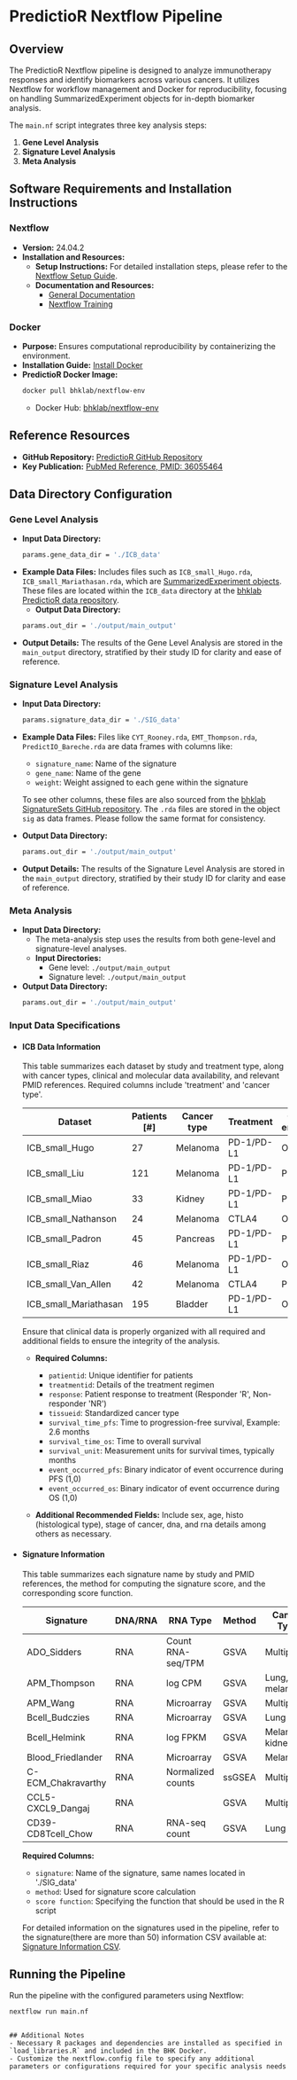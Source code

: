 # PredictioR Nextflow Pipeline

## Overview
The PredictioR Nextflow pipeline is designed to analyze immunotherapy responses and identify biomarkers across various cancers. It utilizes Nextflow for workflow management and Docker for reproducibility, focusing on handling SummarizedExperiment objects for in-depth biomarker analysis.

The `main.nf` script integrates three key analysis steps:
1. **Gene Level Analysis**
2. **Signature Level Analysis**
3. **Meta Analysis**

## Software Requirements and Installation Instructions

### Nextflow
- **Version:** 24.04.2
- **Installation and Resources:**
  - **Setup Instructions:** For detailed installation steps, please refer to the [Nextflow Setup Guide](https://www.nextflow.io/docs/latest/install.html).
  - **Documentation and Resources:**
    - [General Documentation](https://www.nextflow.io/docs/latest/index.html)
    - [Nextflow Training](https://training.nextflow.io)

### Docker
- **Purpose:** Ensures computational reproducibility by containerizing the environment.
- **Installation Guide:** [Install Docker](https://docs.docker.com/get-docker/)
- **PredictioR Docker Image:**
  ```bash
  docker pull bhklab/nextflow-env
  ```
  - Docker Hub: [bhklab/nextflow-env](https://hub.docker.com/r/bhklab/nextflow-env)

## Reference Resources
- **GitHub Repository:** [PredictioR GitHub Repository](https://github.com/bhklab/PredictioR)
- **Key Publication:** [PubMed Reference, PMID: 36055464](https://pubmed.ncbi.nlm.nih.gov/36055464/)

## Data Directory Configuration

### Gene Level Analysis
- **Input Data Directory:**
  ```bash
  params.gene_data_dir = './ICB_data'
  ```
- **Example Data Files:** Includes files such as `ICB_small_Hugo.rda`, `ICB_small_Mariathasan.rda`, which are [SummarizedExperiment objects](https://bioconductor.org/packages/devel/bioc/vignettes/SummarizedExperiment/inst/doc/SummarizedExperiment.html). These files are located within the `ICB_data` directory at the [bhklab PredictioR data repository](https://github.com/bhklab/PredictioR/tree/main/data).
  - **Output Data Directory:**
  ```bash
  params.out_dir = './output/main_output'
  ```
- **Output Details:** The results of the Gene Level Analysis are stored in the `main_output` directory, stratified by their study ID for clarity and ease of reference.

### Signature Level Analysis
- **Input Data Directory:**
  ```bash
  params.signature_data_dir = './SIG_data'
  ```
- **Example Data Files:** Files like `CYT_Rooney.rda`, `EMT_Thompson.rda`, `PredictIO_Bareche.rda` are data frames with columns like:
  - `signature_name`: Name of the signature
  - `gene_name`: Name of the gene
  - `weight`: Weight assigned to each gene within the signature
  
  To see other columns, these files are also sourced from the [bhklab SignatureSets GitHub repository](https://github.com/bhklab/SignatureSets).
  The `.rda` files are stored in the object `sig` as data frames. Please follow the same format for consistency.
  
- **Output Data Directory:**
  ```bash
  params.out_dir = './output/main_output'
  ```
- **Output Details:** The results of the Signature Level Analysis are stored in the `main_output` directory, stratified by their study ID for clarity and ease of reference.

### Meta Analysis
- **Input Data Directory:** 
  - The meta-analysis step uses the results from both gene-level and signature-level analyses.
  - **Input Directories:** 
    - Gene level: `./output/main_output`
    - Signature level: `./output/main_output`
- **Output Data Directory:**
  ```bash
  params.out_dir = './output/main_output'
  ```

### Input Data Specifications
- #### ICB Data Information

  This table summarizes each dataset by study and treatment type, along with cancer types, clinical and molecular data availability, and relevant PMID 
  references. Required columns include 'treatment' and 'cancer type'.
  
  | Dataset                | Patients [#] | Cancer type | Treatment                   | Clinical endpoints | Molecular data | PMID      |
  |------------------------|--------------|-------------|-----------------------------|--------------------|----------------|-----------|
  | ICB_small_Hugo         | 27           | Melanoma    | PD-1/PD-L1                  | OS                 | RNA            | 26997480  |
  | ICB_small_Liu          | 121          | Melanoma    | PD-1/PD-L1                  | PFS/OS             | RNA/DNA        | 31792460  |
  | ICB_small_Miao         | 33           | Kidney      | PD-1/PD-L1                  | PFS/OS             | RNA/DNA        | 29301960  |
  | ICB_small_Nathanson    | 24           | Melanoma    | CTLA4                       | OS                 | RNA/DNA        | 27956380  |
  | ICB_small_Padron       | 45           | Pancreas    | PD-1/PD-L1                  | PFS/OS             | RNA            | 35662283  |
  | ICB_small_Riaz         | 46           | Melanoma    | PD-1/PD-L1                  | OS                 | RNA/DNA        | 29033130  |
  | ICB_small_Van_Allen    | 42           | Melanoma    | CTLA4                       | PFS/OS             | RNA/DNA        | 26359337  |
  | ICB_small_Mariathasan  | 195          | Bladder     | PD-1/PD-L1                  | OS                 | RNA/DNA        | 29443960  |
  
  
  Ensure that clinical data is properly organized with all required and additional fields to ensure the integrity of the analysis.
  
  - **Required Columns:**
    - `patientid`: Unique identifier for patients
    - `treatmentid`: Details of the treatment regimen
    - `response`: Patient response to treatment (Responder 'R', Non-responder 'NR')
    - `tissueid`: Standardized cancer type
    - `survival_time_pfs`: Time to progression-free survival, Example: 2.6 months
    - `survival_time_os`: Time to overall survival
    - `survival_unit`: Measurement units for survival times, typically months
    - `event_occurred_pfs`: Binary indicator of event occurrence during PFS (1,0)
    - `event_occurred_os`: Binary indicator of event occurrence during OS (1,0)
   
  - **Additional Recommended Fields:**
    Include sex, age, histo (histological type), stage of cancer, dna, and rna details among others as necessary.
  

- #### Signature Information

  This table summarizes each signature name by study and PMID references, the method for computing the signature score, and the corresponding score 
  function.
  
  | Signature            | DNA/RNA | RNA Type           | Method | Cancer Type         | Score Function | PMID      |
  |----------------------|---------|--------------------|--------|---------------------|----------------|-----------|
  | ADO_Sidders          | RNA     | Count RNA-seq/TPM  | GSVA   | Multiple            | geneSigGSVA    | 31953314  |
  | APM_Thompson         | RNA     | log CPM            | GSVA   | Lung, melanoma      | geneSigGSVA    | 33028693  |
  | APM_Wang             | RNA     | Microarray         | GSVA   | Multiple            | geneSigGSVA    | 31767055  |
  | Bcell_Budczies       | RNA     | Microarray         | GSVA   | Lung                | geneSigGSVA    | 33520406  |
  | Bcell_Helmink        | RNA     | log FPKM           | GSVA   | Melanoma, kidney    | geneSigGSVA    | 31942075  |
  | Blood_Friedlander    | RNA     | Microarray         | GSVA   | Melanoma            | geneSigGSVA    | 28807052  |
  | C-ECM_Chakravarthy   | RNA     | Normalized counts  | ssGSEA | Multiple            | geneSigssGSEA  | 30410077  |
  | CCL5-CXCL9_Dangaj    | RNA     |                    | GSVA   | Multiple            | geneSigGSVA    | 31185212  |
  | CD39-CD8Tcell_Chow   | RNA     | RNA-seq count      | GSVA   | Lung                | geneSigGSVA    | 36574773  |


  **Required Columns:**
  - `signature`: Name of the signature, same names located in './SIG_data'
  - `method`: Used for signature score calculation
  - `score function`: Specifying the function that should be used in the R script
    
  For detailed information on the signatures used in the pipeline, refer to the signature(there are more than 50) information CSV available at: [Signature Information CSV](https://github.com/bhklab/SignatureSets/tree/main/data-raw). 

## Running the Pipeline
Run the pipeline with the configured parameters using Nextflow:

```bash
nextflow run main.nf
```
```

## Additional Notes
- Necessary R packages and dependencies are installed as specified in `load_libraries.R` and included in the BHK Docker.
- Customize the nextflow.config file to specify any additional parameters or configurations required for your specific analysis needs

